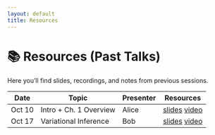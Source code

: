 ```yaml
---
layout: default
title: Resources
---
```


# 📚 Resources (Past Talks)

Here you’ll find slides, recordings, and notes from previous sessions.

| Date   | Topic                   | Presenter | Resources |
|--------|--------------------------|-----------|-----------|
| Oct 10 | Intro + Ch. 1 Overview  | Alice     | [slides]() [video]() |
| Oct 17 | Variational Inference   | Bob       | [slides]() [video]() |
